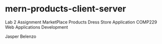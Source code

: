 ﻿# mern-products-client-server
Lab 2 Assignment
MarketPlace Products Dress Store Application
COMP229 Web Applications Development

Jasper Belenzo
